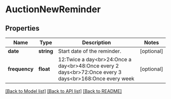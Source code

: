 # AuctionNewReminder

## Properties
Name | Type | Description | Notes
------------ | ------------- | ------------- | -------------
**date** | **string** | Start date of the reminder. | [optional] 
**frequency** | **float** | 12:Twice a day&lt;br&gt;24:Once a day&lt;br&gt;48:Once every 2 days&lt;br&gt;72:Once every 3 days&lt;br&gt;168:Once every week | [optional] 

[[Back to Model list]](../README.md#documentation-for-models) [[Back to API list]](../README.md#documentation-for-api-endpoints) [[Back to README]](../README.md)


